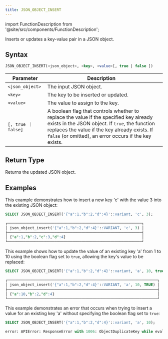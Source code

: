 ```yaml
---
title: JSON_OBJECT_INSERT
---
```

import FunctionDescription from '@site/src/components/FunctionDescription';

<FunctionDescription description="Introduced or updated: v1.2.647"/>

Inserts or updates a key-value pair in a JSON object.

## Syntax

```sql
JSON_OBJECT_INSERT(<json_object>, <key>, <value>[, true | false ])
```

| Parameter           | Description                                                                                                                                                                                                                                          |   |
|---------------------|------------------------------------------------------------------------------------------------------------------------------------------------------------------------------------------------------------------------------------------------------|---|
| `<json_object>`     | The input JSON object.                                                                                                                                                                                                                               |   |
| `<key>`             | The key to be inserted or updated.                                                                                                                                                                                                                   |   |
| `<value>`           | The value to assign to the key.                                                                                                                                                                                                                      |   |
| `[, true ｜ false]` | A boolean flag that controls whether to replace the value if the specified key already exists in the JSON object. If `true`, the function replaces the value if the key already exists. If `false`  (or omitted), an error occurs if the key exists. |   |

## Return Type

Returns the updated JSON object.

## Examples

This example demonstrates how to insert a new key 'c' with the value 3 into the existing JSON object:

```sql
SELECT JSON_OBJECT_INSERT('{"a":1,"b":2,"d":4}'::variant, 'c', 3);

┌────────────────────────────────────────────────────────────┐
│ json_object_insert('{"a":1,"b":2,"d":4}'::VARIANT, 'c', 3) │
├────────────────────────────────────────────────────────────┤
│ {"a":1,"b":2,"c":3,"d":4}                                  │
└────────────────────────────────────────────────────────────┘
```

This example shows how to update the value of an existing key 'a' from 1 to 10 using the boolean flag set to `true`, allowing the key's value to be replaced:

```sql
SELECT JSON_OBJECT_INSERT('{"a":1,"b":2,"d":4}'::variant, 'a', 10, true);

┌───────────────────────────────────────────────────────────────────┐
│ json_object_insert('{"a":1,"b":2,"d":4}'::VARIANT, 'a', 10, TRUE) │
├───────────────────────────────────────────────────────────────────┤
│ {"a":10,"b":2,"d":4}                                              │
└───────────────────────────────────────────────────────────────────┘
```

This example demonstrates an error that occurs when trying to insert a value for an existing key 'a' without specifying the boolean flag set to `true`:

```sql
SELECT JSON_OBJECT_INSERT('{"a":1,"b":2,"d":4}'::variant, 'a', 10);

error: APIError: ResponseError with 1006: ObjectDuplicateKey while evaluating function `json_object_insert('{"a":1,"b":2,"d":4}', 'a', 10)` in expr `json_object_insert('{"a":1,"b":2,"d":4}', 'a', 10)`
```